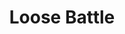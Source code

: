 ---
layout: post
title:  "Loose Battle"
postImg: /images/loosebattle_tiny.png
episodeNumber: 9
soundcloudPodcast: 446958612
spotifySong: 0T4Kh0bkPCbNsI4JfgDVkA
hyperFollow: dsSo
soundcloudStream: 446958564
---